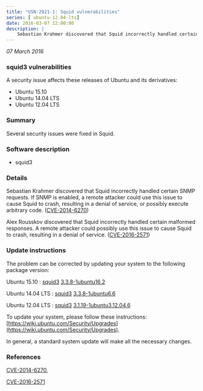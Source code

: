 ```yaml
---
title: "USN-2921-1: Squid vulnerabilities"
series: [ ubuntu-12.04-lts]
date: 2016-03-07 12:00:00
description: |
    Sebastian Krahmer discovered that Squid incorrectly handled certain SNMP requests. If SNMP is enabled, a remote attacker could use this issue to cause Squid to crash, resulting in a denial of service, or possibly execute arbitrary code. ([CVE-2014-6270](http://people.ubuntu.com/~ubuntu-security/cve/CVE-2014-6270))
--- 
```

 
 

*07 March 2016*

### squid3 vulnerabilities

A security issue affects these releases of Ubuntu and its derivatives:

* Ubuntu 15.10
* Ubuntu 14.04 LTS
* Ubuntu 12.04 LTS

### Summary

Several security issues were fixed in Squid. 

### Software description

* squid3 

### Details

Sebastian Krahmer discovered that Squid incorrectly handled certain SNMP requests. If SNMP is enabled, a remote attacker could use this issue to cause Squid to crash, resulting in a denial of service, or possibly execute arbitrary code. ([CVE-2014-6270](http://people.ubuntu.com/~ubuntu-security/cve/CVE-2014-6270))

Alex Rousskov discovered that Squid incorrectly handled certain malformed responses. A remote attacker could possibly use this issue to cause Squid to crash, resulting in a denial of service. ([CVE-2016-2571](http://people.ubuntu.com/~ubuntu-security/cve/CVE-2016-2571)) 

### Update instructions

The problem can be corrected by updating your system to the following package version:

Ubuntu 15.10
 : [squid3](https://launchpad.net/ubuntu/+source/squid3) <span> [3.3.8-1ubuntu16.2](https://launchpad.net/ubuntu/+source/squid3/3.3.8-1ubuntu16.2) </span> 

Ubuntu 14.04 LTS
 : [squid3](https://launchpad.net/ubuntu/+source/squid3) <span> [3.3.8-1ubuntu6.6](https://launchpad.net/ubuntu/+source/squid3/3.3.8-1ubuntu6.6) </span> 

Ubuntu 12.04 LTS
 : [squid3](https://launchpad.net/ubuntu/+source/squid3) <span> [3.1.19-1ubuntu3.12.04.6](https://launchpad.net/ubuntu/+source/squid3/3.1.19-1ubuntu3.12.04.6) </span> 

To update your system, please follow these instructions: [https://wiki.ubuntu.com/Security/Upgrades](https://wiki.ubuntu.com/Security/Upgrades).

In general, a standard system update will make all the necessary changes. 

### References

 
 [CVE-2014-6270](http://people.ubuntu.com/~ubuntu-security/cve/CVE-2014-6270), 

 [CVE-2016-2571](http://people.ubuntu.com/~ubuntu-security/cve/CVE-2016-2571)
 

